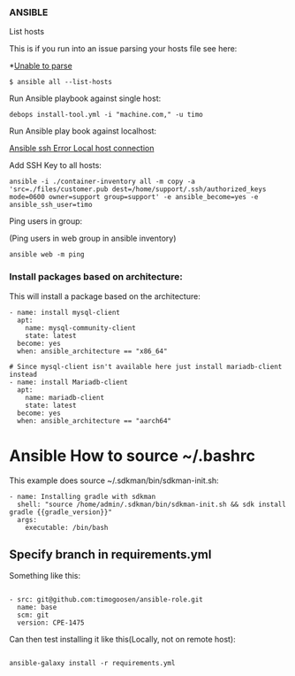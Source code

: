 ### ANSIBLE

List hosts

This is if you run into an issue parsing your hosts file see here:

*[Unable to parse](https://stackoverflow.com/questions/53205687/ansible-unable-to-parse-etc-ansible-hosts-as-an-inventory-source)

```
$ ansible all --list-hosts
```


Run Ansible playbook against single host:

```
debops install-tool.yml -i "machine.com," -u timo

```

Run Ansible play book against localhost:

[Ansible ssh Error Local host connection](https://stackoverflow.com/questions/37184699/ansible-ssh-error-connection-in-localhost)


Add SSH Key to all hosts:

```
ansible -i ./container-inventory all -m copy -a 'src=./files/customer.pub dest=/home/support/.ssh/authorized_keys mode=0600 owner=support group=support' -e ansible_become=yes -e ansible_ssh_user=timo

```

Ping users in group:

(Ping users in web group in ansible inventory)
```
ansible web -m ping

```


### Install packages based on architecture:

This will install a package based on the architecture:

```
- name: install mysql-client
  apt:
    name: mysql-community-client
    state: latest
  become: yes
  when: ansible_architecture == "x86_64"

# Since mysql-client isn't available here just install mariadb-client instead
- name: install Mariadb-client
  apt:
    name: mariadb-client
    state: latest
  become: yes
  when: ansible_architecture == "aarch64"

```


# Ansible How to source ~/.bashrc 

This example does source ~/.sdkman/bin/sdkman-init.sh:

```
- name: Installing gradle with sdkman
  shell: "source /home/admin/.sdkman/bin/sdkman-init.sh && sdk install gradle {{gradle_version}}"
  args:
    executable: /bin/bash

```


## Specify branch in requirements.yml

Something like this:

```

- src: git@github.com:timogoosen/ansible-role.git
  name: base
  scm: git
  version: CPE-1475

```

Can then test installing it like this(Locally, not on remote host):

```

ansible-galaxy install -r requirements.yml

```